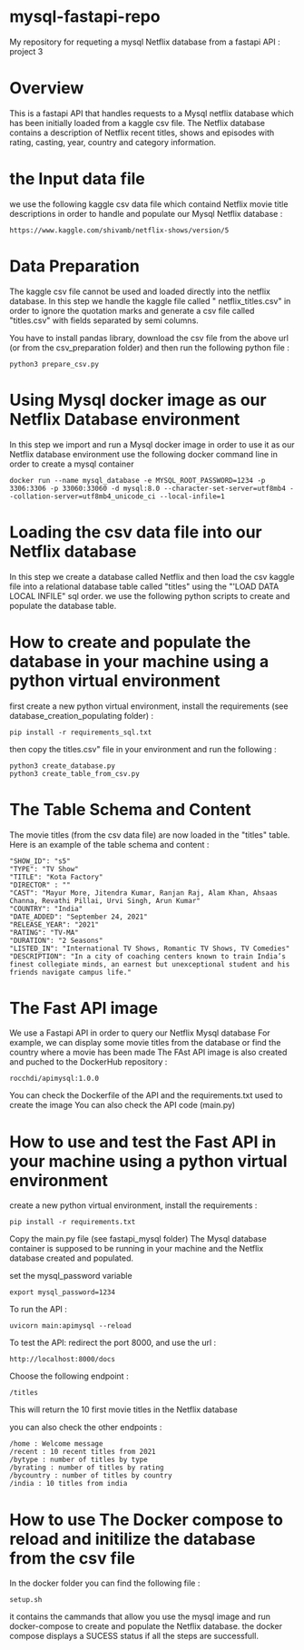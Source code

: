 # mysql-fastapi-repo 
My repository for requeting a mysql Netflix database from a fastapi API :  project 3 


# Overview
This is a fastapi API that handles requests to a Mysql netflix database which has been initially loaded from a kaggle csv file. The Netflix database contains a description of Netflix recent titles, shows and episodes with rating, casting, year, country and category information.



# the Input data file
we use the following kaggle csv data file  which containd Netflix movie title descriptions in order to handle and populate our Mysql Netflix database :
```
https://www.kaggle.com/shivamb/netflix-shows/version/5
```


# Data Preparation
The kaggle csv file cannot be used and loaded directly into the netflix database. In this step we handle the kaggle file called " netflix_titles.csv" in order to ignore the quotation marks and generate a csv file called "titles.csv" with fields separated by semi columns. 

You have to install pandas library, download the csv file from the above url (or from the csv_preparation folder) and then run the following python file :
```
python3 prepare_csv.py
```


# Using Mysql docker image as our Netflix Database environment
In this step we import and run a Mysql docker image in order to use it as our Netflix database environment
use the following docker command line in order to create a mysql container
```
docker run --name mysql_database -e MYSQL_ROOT_PASSWORD=1234 -p 3306:3306 -p 33060:33060 -d mysql:8.0 --character-set-server=utf8mb4 --collation-server=utf8mb4_unicode_ci --local-infile=1
```

# Loading the csv data file into our Netflix database
In this step we create a database called Netflix and then load the csv kaggle file into a relational database table called "titles" using the "'LOAD DATA LOCAL INFILE" sql order.
we use the following python scripts to create and populate the database table.


# How to create and populate the database in your machine using a python virtual environment

first create a new python virtual environment, install the requirements (see database_creation_populating folder) :
```
pip install -r requirements_sql.txt 
```

then copy the titles.csv" file in your environment  and run the following : 

```
python3 create_database.py
python3 create_table_from_csv.py
```


# The Table Schema and Content
The movie titles (from the csv data file) are now loaded in the "titles" table. Here is an example of the table schema and content :
```
"SHOW_ID": "s5"
"TYPE": "TV Show"
"TITLE": "Kota Factory"
"DIRECTOR" : ""
"CAST": "Mayur More, Jitendra Kumar, Ranjan Raj, Alam Khan, Ahsaas Channa, Revathi Pillai, Urvi Singh, Arun Kumar"
"COUNTRY": "India"
"DATE_ADDED": "September 24, 2021"
"RELEASE_YEAR": "2021"
"RATING": "TV-MA"
"DURATION": "2 Seasons"
"LISTED_IN": "International TV Shows, Romantic TV Shows, TV Comedies"
"DESCRIPTION": "In a city of coaching centers known to train India’s finest collegiate minds, an earnest but unexceptional student and his friends navigate campus life."                           
```




# The Fast API image
We use a Fastapi API in order to query our Netflix Mysql database
For example, we can display some movie titles from the database or find the country where a movie has been made
The FAst API image is also created and puched to the DockerHub repository : 
```
rocchdi/apimysql:1.0.0
```
You can check the Dockerfile of the API and the requirements.txt used to create the image
You can also check the API code (main.py)


# How to use and test the Fast API in your machine using a python virtual environment

create a new python virtual environment, install the requirements :  

```
pip install -r requirements.txt
```
Copy the main.py file (see fastapi_mysql folder)
The Mysql database container is supposed to be running in your machine and the Netflix database created and populated. 

set the mysql_password variable
```
export mysql_password=1234
```

To run the API : 
```
uvicorn main:apimysql --reload
```
To test the API: redirect the port 8000, and use the url :
```
http://localhost:8000/docs
```
Choose the following endpoint :
```
/titles
```
This will return the 10 first movie titles in the Netflix database

you can also check the other endpoints :
```
/home : Welcome message
/recent : 10 recent titles from 2021
/bytype : number of titles by type
/byrating : number of titles by rating
/bycountry : number of titles by country 
/india : 10 titles from india 

```



# How to use The Docker compose to reload and initilize the database from the csv file 

In the docker folder you can find the following file :
```
setup.sh
```
it contains the cammands that allow you use the mysql image and run docker-compose to create and populate the Netflix database.
the docker compose displays a SUCESS status if all the steps are successfull.


